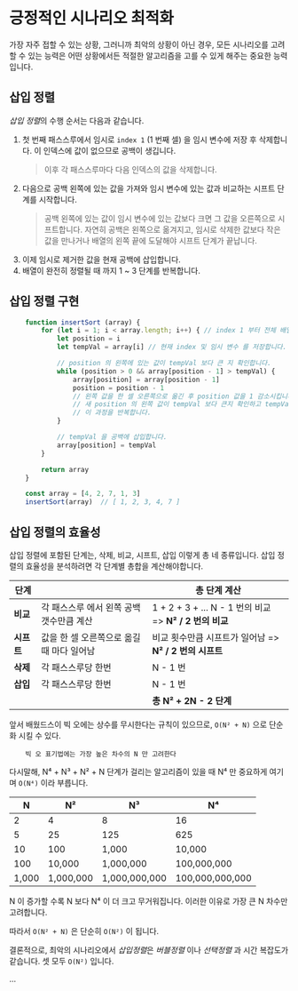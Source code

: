 # 긍정적인 시나리오 최적화

가장 자주 접할 수 있는 상황, 그러니까 최악의 상황이 아닌 경우, 모든 시나리오를 고려할 수 있는 능력은 어떤 상황에서든 적절한 알고리즘을 고를 수 있게 해주는 중요한 능력입니다.

## 삽입 정렬

*삽입 정렬*의 수행 순서는 다음과 같습니다. 

1. 첫 번째 패스스루에서 임시로 `index 1` (1 번째 셀) 을 임시 변수에 저장 후 삭제합니다. 이 인덱스에 값이 없으므로 공백이 생깁니다. 
 	> 이후 각 패스스루마다 다음 인덱스의 값을 삭제합니다.
2. 다음으로 공백 왼쪽에 있는 값을 가져와 임시 변수에 있는 값과 비교하는 시프트 단계를 시작합니다.
   > 공백 왼쪽에 있는 값이 임시 변수에 있는 값보다 크면 그 값을 오른쪽으로 시프트합니다.
	 > 자연히 공백은 왼쪽으로 옮겨지고, 임시로 삭제한 값보다 작은 값을 만나거나 배열의 왼쪽 끝에 도달해야 시프트 단계가 끝납니다.
3. 이제 임시로 제거한 값을 현재 공백에 삽입합니다.
4. 배열이 완전히 정렬될 때 까지 1 ~ 3 단계를 반복합니다.

## 삽입 정렬 구현

``` js
	function insertSort (array) {
		for (let i = 1; i < array.length; i++) { // index 1 부터 전체 배열을 순회하는 루프
			let position = i
			let tempVal = array[i] // 현재 index 및 임시 변수 를 저장합니다.

			// position 의 왼쪽에 있는 값이 tempVal 보다 큰 지 확인합니다.
			while (position > 0 && array[position - 1] > tempVal) {
				array[position] = array[position - 1]
				position = position - 1
				// 왼쪽 값을 한 셀 오른쪽으로 옮긴 후 position 값을 1 감소시킵니다.
				// 새 position 의 왼쪽 값이 tempVal 보다 큰지 확인하고 tempVal 보다 작은 값을 찾을 때 까지
				// 이 과정을 반복합니다.
			}

			// tempVal 을 공백에 삽입합니다.
			array[position] = tempVal
		}

		return array
	}

	const array = [4, 2, 7, 1, 3]
	insertSort(array)  // [ 1, 2, 3, 4, 7 ]
```

## 삽입 정렬의 효율성

삽입 정렬에 포함된 단계는, 삭제, 비교, 시프트, 삽입 이렇게 총 네 종류입니다. 삽입 정렬의 효율성을 분석하려면 각 단계별 총합을 계산해야합니다.

| 단계       |                                           | 총 단계 계산                                            |
| ---------- | ----------------------------------------- | ------------------------------------------------------- |
| **비교**   | 각 패스스루 에서 왼쪽 공백 갯수만큼 계산  | 1 + 2 + 3 + ... N - 1 번의 비교 => **N² / 2 번의 비교** |
| **시프트** | 값을 한 셀 오른쪽으로 옮길 때 마다 일어남 | 비교 횟수만큼 시프트가 일어남 => **N² / 2 번의 시프트** |
| **삭제**   | 각 패스스루당 한번                        | N - 1 번                                                |
| **삽입**   | 각 패스스루당 한번                        | N - 1 번                                                |
|            |                                           | **총 N² + 2N - 2 단계**                                 |

앞서 배웠드스이 빅 오에는 상수를 무시한다는 규칙이 있으므로, `O(N² + N)` 으로 단순화 시킬 수 있다.

``` 
	빅 오 표기법에는 가장 높은 차수의 N 만 고려한다
```

다시말해, N⁴ + N³ + N² + N 단계가 걸리는 알고리즘이 있을 때 N⁴ 만 중요하게 여기며 `O(N⁴)` 이라 부릅니다.

| N     | N²        | N³            | N⁴              |
| ----- | --------- | ------------- | --------------- |
| 2     | 4         | 8             | 16              |
| 5     | 25        | 125           | 625             |
| 10    | 100       | 1,000         | 10,000          |
| 100   | 10,000    | 1,000,000     | 100,000,000     |
| 1,000 | 1,000,000 | 1,000,000,000 | 100,000,000,000 |

N 이 증가할 수록 N 보다 N⁴ 이 더 크고 무거워집니다. 이러한 이유로 가장 큰 N 차수만 고려합니다.

따라서 `O(N² + N)` 은 단순히 `O(N²)` 이 됩니다.

결론적으로, 최악의 시나리오에서 *삽입정렬*은 *버블정렬* 이나 *선택정렬* 과 시간 복잡도가 같습니다. 셋 모두 `O(N²)` 입니다.


...
